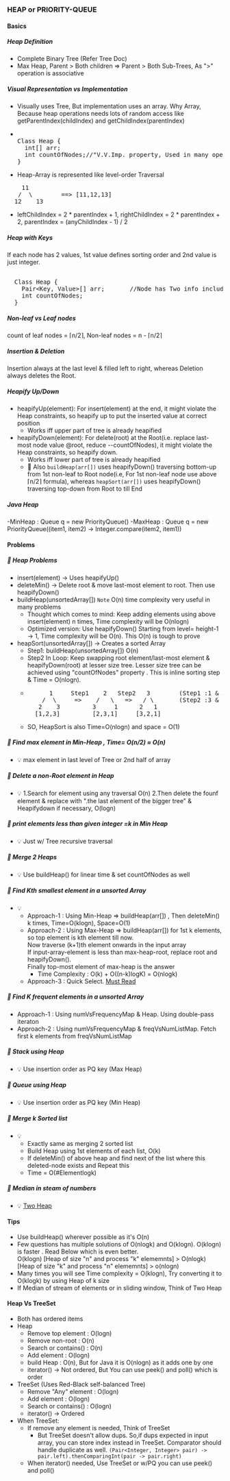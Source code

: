 ### HEAP or PRIORITY-QUEUE

#### Basics
##### Heap Definition
- Complete Binary Tree (Refer Tree Doc)
- Max Heap, Parent > Both children => Parent > Both Sub-Trees, As ">" operation is associative 
##### Visual Representation vs Implementation
- Visually uses Tree, But implementation uses an array. Why Array, Because heap operations needs lots of random access like getParentIndex(childIndex) and getChildIndex(parentIndex) 
- <pre> 
  Class Heap {
    int[] arr;
    int countOfNodes;//"V.V.Imp. property, Used in many operations"
  }
  </pre>
- Heap-Array is represented like level-order Traversal
<pre>
    11    
   /  \        ==> [11,12,13]    
  12    13  
</pre>
- leftChildIndex = 2 * parentIndex + 1, rightChildIndex = 2 * parentIndex + 2, parentIndex = (anyChildIndex - 1) / 2
##### Heap with Keys
If each node has 2 values, 1st value defines sorting order and 2nd value is just integer.
<pre> 
  Class Heap {
    Pair&lt;Key, Value&gt;[] arr;       //Node has Two info including key
    int countOfNodes;
  }
</pre>
##### Non-leaf vs Leaf nodes
count of leaf nodes = ⌈n/2⌉, Non-leaf nodes = n - ⌈n/2⌉
##### Insertion & Deletion
Insertion always at the last level & filled left to right, whereas Deletion always deletes the Root.
##### Heapify Up/Down
- heapifyUp(element): For insert(element) at the end, it might violate the Heap constraints, so heapify up to put the inserted value at correct position
  - Works iff upper part of tree is already heapified
- heapifyDown(element): For delete(root) at the Root(i.e. replace last-most node value @root, reduce --countOfNodes), it might violate the Heap constraints, so heapify down.
  - Works iff lower part of tree is already heapified
  - :clown_face: Also `buildHeap(arr[])` uses heapifyDown() traversing bottom-up from 1st non-leaf to Root node(i.e, For 1st non-leaf node use above ⌈n/2⌉ formula), whereas `heapSort(arr[])` uses heapifyDown()  traversing top-down from Root to till End

##### Java Heap
-MinHeap : Queue q = new PriorityQueue()
-MaxHeap : Queue q = new PriorityQueue((item1, item2) -> Integer.compare(item2, item1))

#### Problems
##### :rocket: Heap Problems
- insert(element) -> Uses heapifyUp()
- deleteMin() -> Delete root & move last-most element to root. Then use heapifyDown()
- buildHeap(unsortedArray[]) `Note` O(n) time complexity very useful in many problems
  - Thought which comes to mind: Keep adding elements using above insert(element) n times, Time complexity will be O(nlogn)
  - Optimized version: Use heapifyDown() Starting from level= height-1 -> 1, Time complexity will be O(n). This O(n) is tough to prove
- heapSort(unsortedArray[]) -> Creates a sorted Array
  - Step1: buildHeap(unsortedArray[]) O(n)
  - Step2 In Loop: Keep swapping root element/last-most element & heapifyDown(root) at lesser size tree. Lesser size tree can be achieved using "countOfNodes" property . This is inline sorting step & Time = O(nlogn).
  - <pre>
          1     Step1    2   Step2   3        (Step1 :1 & 3 swapped and heapifyDown(3) on array size =2)
        /  \     =>    /   \   =>   / \       (Step2 :3 & 2 swapped and heapifyDown(2) on array size =1)   
       2    3         3     1      2   1
      [1,2,3]         [2,3,1]     [3,2,1]
    </pre>
  - SO, HeapSort is also Time=O(nlogn) and space = O(1)
##### :rocket: Find max element in Min-Heap , Time= O(n/2) ≈ O(n)
- :bulb: max element in last level of Tree or 2nd half of array
##### :rocket: Delete a non-Root element in Heap
- :bulb: 1.Search for element using any traversal O(n) 2.Then delete the founf element & replace with ".the last element of the bigger tree" & Heapifydown if necessary, O(logn)
##### :rocket: print elements less than given integer =k in Min Heap
- :bulb: Just w/ Tree recursive traversal
##### :rocket: Merge 2 Heaps
- :bulb: Use buildHeap() for linear time & set countOfNodes as well
##### :rocket: Find Kth smallest element in a unsorted Array
- :bulb:
  - Approach-1 : Using Min-Heap => buildHeap(arr[]) , Then deleteMin() k times, Time=O(klogn), Space=O(1)
  - Approach-2 : Using Max-Heap => buildHeap(arr[]) for 1st k elements, so top element is kth element till now.<br/> 
  Now traverse (k+1)th element onwards in the input array<br/>
  If input-array-element is less than max-heap-root, replace root and heapifyDown().<br/> 
  Finally top-most element of max-heap is the answer
    - Time Complexity : O(k) + O((n-k)logK) = O(nlogk)
  - Approach-3 : Quick Select. [Must Read](https://leetcode.com/problems/kth-largest-element-in-an-array/solutions/60333/concise-java-solution-based-on-quick-select/?orderBy=most_votes)
##### :rocket: Find K frequent elements in a unsorted Array
- Approach-1 : Using numVsFrequencyMap & Heap. Using double-pass iteraton
- Approach-2 : Using numVsFrequencyMap & freqVsNumListMap. Fetch first k elements from freqVsNumListMap
##### :rocket: Stack using Heap
- :bulb: Use insertion order as PQ key (Max Heap)
##### :rocket: Queue using Heap
- :bulb: Use insertion order as PQ key (Min Heap)
##### :rocket: Merge k Sorted list
- :bulb: 
  - Exactly same as merging 2 sorted list
  - Build Heap using 1st elements of each list, O(k)
  - If deleteMin() of above heap and find next of the list where this deleted-node exists and Repeat this
  - Time = O(#Elementlogk)
##### :rocket: Median in steam of numbers
- :bulb: [Two Heap](Leetcode/src/main/java/year2k21/common/pattern/heap/two/Solution295.java)

#### Tips
- Use buildHeap() wherever possible as it's O(n)
- Few questions has multiple solutions of O(nlogk) and O(klogn). O(klogn) is faster . Read Below which is even better.<br/>
  O(klogn) [Heap of size "n" and process "k" elememnts] > O(nlogk) [Heap of size "k" and process "n" elememnts] > o(nlogn)  
- Many times you will see Time complexity = O(klogn), Try converting it to O(klogk) by using Heap of k size
- If Median of stream of elements or in sliding window, Think of Two Heap

#### Heap Vs TreeSet
- Both has ordered items
- Heap 
  - Remove top element : O(logn)
  - Remove non-root : O(n)
  - Search or contains() : O(n)
  - Add element : O(logn)
  - build Heap : O(n), But for Java  it is O(nlogn) as it adds one by one
  - iterator() -> Not ordered, But You can use peek() and poll() which is order
- TreeSet (Uses Red-Black self-balanced Tree)
  - Remove "Any" element : O(logn)
  - Add element : O(logn)
  - Search or contains() : O(logn)
  - iterator() -> Ordered
- When TreeSet:
  - If remove any element is needed, Think of TreeSet
    - But TreeSet doesn't allow dups. So,if dups expected in input array, you can store index instead in TreeSet. Comparator should handle duplicate as well. `(Pair<Integer, Integer> pair) -> pair.left).thenComparingInt(pair -> pair.right)` 
  - When iterator() needed, Use TreeSet or w/PQ you can use peek() and poll()
